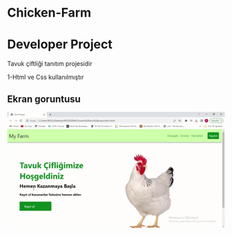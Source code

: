 # Chicken-Farm
<h1>Developer Project</h1>

Tavuk çiftliği tanıtım projesidir

1-Html ve Css kullanılmıştır






<h2>Ekran goruntusu</h2>

![](farm.gif)